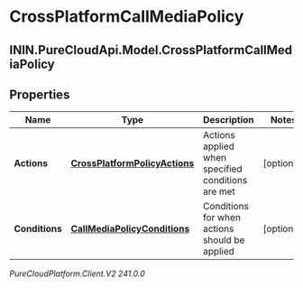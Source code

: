 # CrossPlatformCallMediaPolicy

## ININ.PureCloudApi.Model.CrossPlatformCallMediaPolicy

## Properties

|Name | Type | Description | Notes|
|------------ | ------------- | ------------- | -------------|
| **Actions** | [**CrossPlatformPolicyActions**](CrossPlatformPolicyActions) | Actions applied when specified conditions are met | [optional] |
| **Conditions** | [**CallMediaPolicyConditions**](CallMediaPolicyConditions) | Conditions for when actions should be applied | [optional] |



_PureCloudPlatform.Client.V2 241.0.0_
